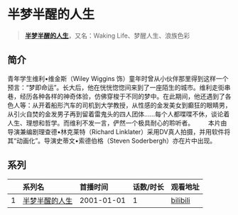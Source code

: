 # 半梦半醒的人生


> <u>**[半梦半醒的人生](https://bgm.tv/subject/53963)**</u>，又名：Waking Life、梦醒人生、浪族色彩

## 简介

青年学生维利•维金斯（Wiley Wiggins 饰）童年时曾从小伙伴那里得到这样一个预言：“梦即命运”。长大后，他在恍恍惚惚间来到了一座陌生的城市。维利走街串巷，经历各种各样的神奇体验，仿佛穿梭于不同的梦中。在此期间，他还遇到了各色人等：从开着船形汽车的司机到大学教授，从性感的金发美女到癫狂的眼睛男，从引火自焚的金发男子再到留着雷鬼头的四人团体……每个人都喋喋不休，谈论着人生、理想和哲学。而维利不发一言，俨然一个极具耐心的聆听者。
　　本片由导演兼编剧理查德•林克莱特（Richard Linklater）采用DV真人拍摄，并用软件将其“动画化”。导演史蒂文•索德伯格（Steven Soderbergh）亦在片中出现。





## 系列

|     |   系列名   |   首播时间  | 话数/时长  | 观看地址 |
|:---  |:------    |:----      |:---       |:---  |
| 1 |[半梦半醒的人生](https://bgm.tv/subject/53963)| 2001-01-01 | 1 | [bilibili](https://www.bilibili.com/video/BV13W4y1v7Jm)  |



